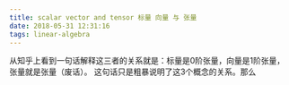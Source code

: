 ```yaml
---
title: scalar vector and tensor 标量 向量 与 张量
date: 2018-05-31 12:31:16
tags: linear-algebra
---
```

从知乎上看到一句话解释这三者的关系就是：标量是0阶张量，向量是1阶张量，张量就是张量（废话）。
这句话只是粗暴说明了这3个概念的关系。那么